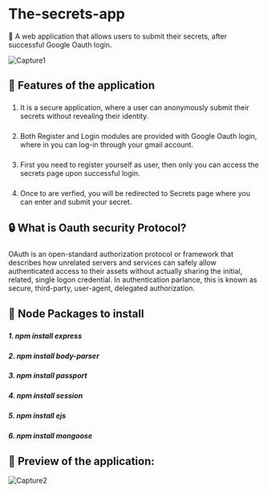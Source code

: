 # The-secrets-app
🔐 A web application that allows users to submit their secrets, after successful Google Oauth login.

![Capture1](https://user-images.githubusercontent.com/26508129/77425144-4844b200-6df8-11ea-8f2f-08b88d1a3b62.PNG)

## 📛 Features of the application
###
1. It is a secure application, where a user can anonymously submit their secrets without revealing their identity.
###
2. Both Register and Login modules are provided with Google Oauth login, where in you can log-in through your gmail account.
###
3. First you need to register yourself as user, then only you can access the secrets page upon successful login.
###
4. Once to are verfied, you will be redirected to Secrets page where you can enter and submit your secret.
###

## 🔒 What is Oauth security Protocol?
###
OAuth is an open-standard authorization protocol or framework that describes how unrelated servers and services can safely allow authenticated access to their assets without actually sharing the initial, related, single logon credential. In authentication parlance, this is known as secure, third-party, user-agent, delegated authorization.
###

## 📛 Node Packages to install
###
***1. npm install express***
###
***2. npm install body-parser***
###
***3. npm install passport***
###
***4. npm install session***
###
***5. npm install ejs***
###
***6. npm install mongoose***
###


## 🎴 Preview of the application:

![Capture2](https://user-images.githubusercontent.com/26508129/77425149-4975df00-6df8-11ea-93a6-0b03de3ec3b8.PNG)
###




